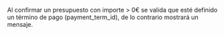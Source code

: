 Al confirmar un presupuesto con importe > 0€ se valida que esté definido un término de pago (payment_term_id), de lo contrario mostrará un mensaje.
